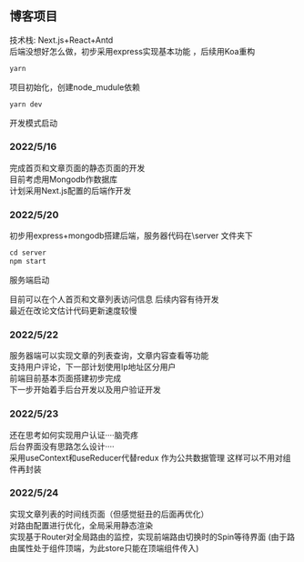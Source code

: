 
## 博客项目
技术栈: Next.js+React+Antd <br/>
后端没想好怎么做，初步采用express实现基本功能 ，后续用Koa重构


```javascript
yarn
```
项目初始化，创建node_mudule依赖
```javascript
yarn dev
```
开发模式启动

### 2022/5/16 
完成首页和文章页面的静态页面的开发<br/>
目前考虑用Mongodb作数据库<br/>
计划采用Next.js配置的后端作开发<br/>


### 2022/5/20
初步用express+mongodb搭建后端，服务器代码在\server 文件夹下

```javascript
cd server
npm start
```
服务端启动<br/>

目前可以在个人首页和文章列表访问信息 后续内容有待开发<br/>
最近在改论文估计代码更新速度较慢<br/>

### 2022/5/22
服务器端可以实现文章的列表查询，文章内容查看等功能<br/>
支持用户评论，下一部计划使用Ip地址区分用户<br/>
前端目前基本页面搭建初步完成<br/>
下一步开始着手后台开发以及用户验证开发<br/>

### 2022/5/23
还在思考如何实现用户认证····脑壳疼<br/>
后台界面没有思路怎么设计····<br/>
采用useContext和useReducer代替redux 作为公共数据管理 这样可以不用对组件再封装<br/>

### 2022/5/24
实现文章列表的时间线页面（但感觉挺丑的后面再优化）<br/>
对路由配置进行优化，全局采用静态渲染 <br/>
实现基于Router对全局路由的监控，实现前端路由切换时的Spin等待界面 (由于路由属性处于组件顶端，为此store只能在顶端组件传入)<br/>
